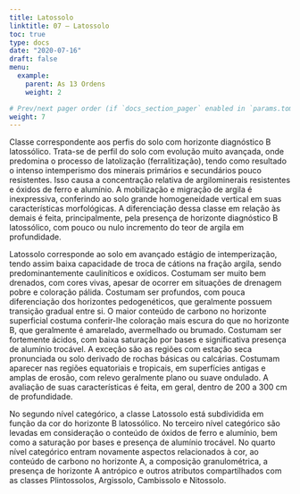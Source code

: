 ```yaml
---
title: Latossolo
linktitle: 07 – Latossolo
toc: true
type: docs
date: "2020-07-16"
draft: false
menu:
  example:
    parent: As 13 Ordens
    weight: 2

# Prev/next pager order (if `docs_section_pager` enabled in `params.toml`)
weight: 7
---
```


Classe correspondente aos perfis do solo com horizonte diagnóstico B latossólico. Trata-se de perfil do solo com evolução muito avançada, onde predomina o processo de latolização (ferralitização), tendo como resultado o intenso intemperismo dos minerais primários e secundários pouco resistentes. Isso causa a concentração relativa de argilominerais resistentes e óxidos de ferro e alumínio. A mobilização e migração de argila é inexpressiva, conferindo ao solo grande homogeneidade vertical em suas características morfológicas. A diferenciação dessa classe em relação às demais é feita, principalmente, pela presença de horizonte diagnóstico B latossólico, com pouco ou nulo incremento do teor de argila em profundidade.

Latossolo corresponde ao solo em avançado estágio de intemperização, tendo assim baixa capacidade de troca de cátions na fração argila, sendo predominantemente cauliníticos e oxídicos. Costumam ser muito bem drenados, com cores vivas, apesar de ocorrer em situações de drenagem pobre e coloração pálida. Costumam ser profundos, com pouca diferenciação dos horizontes pedogenéticos, que geralmente possuem transição gradual entre si. O maior conteúdo de carbono no horizonte superficial costuma conferir-lhe coloração mais escura do que no horizonte B, que geralmente é amarelado, avermelhado ou brumado. Costumam ser fortemente ácidos, com baixa saturação por bases e significativa presença de alumínio trocável. A exceção são as regiões com estação seca pronunciada ou solo derivado de rochas básicas ou calcárias. Costumam aparecer nas regiões equatoriais e tropicais, em superfícies antigas e amplas de erosão, com relevo geralmente plano ou suave ondulado. A avaliação de suas características é feita, em geral, dentro de 200 a 300 cm de profundidade.

No segundo nível categórico, a classe Latossolo está subdividida em função da cor do horizonte B latossólico. No terceiro nível categórico são levadas em consideração o conteúdo de óxidos de ferro e alumínio, bem como a saturação por bases e presença de alumínio trocável. No quarto nível categórico entram novamente aspectos relacionados à cor, ao conteúdo de carbono no horizonte A, a composição granulométrica, a presença de horizonte A antrópico e outros atributos compartilhados com as classes Plintossolos, Argissolo, Cambissolo e Nitossolo.